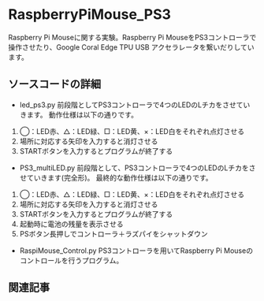# RaspberryPiMouse_PS3
Raspberry Pi Mouseに関する実験。Raspberry Pi MouseをPS3コントローラで操作させたり、Google Coral Edge TPU USB アクセラレータを繋いだりしています。

## ソースコードの詳細
- led_ps3.py
前段階としてPS3コントローラで4つのLEDのLチカをさせていきます。
動作仕様は以下の通りです。
1. ◯：LED赤、△：LED緑、□：LED黄、×：LED白をそれぞれ点灯させる
2. 場所に対応する矢印を入力すると消灯させる
3. STARTボタンを入力するとプログラムが終了する

- PS3_multiLED.py
前段階として、PS3コントローラで4つのLEDのLチカをさせていきます(完全形)。
最終的な動作仕様は以下の通りです。
1. ◯：LED赤、△：LED緑、□：LED黄、×：LED白をそれぞれ点灯させる
2. 場所に対応する矢印を入力すると消灯させる
3. STARTボタンを入力するとプログラムが終了する
4. 起動時に電池の残量を表示させる
5. PSボタン長押しでコントローラ＋ラズパイをシャットダウン

- RaspiMouse_Control.py
PS3コントローラを用いてRaspberry Pi Mouseのコントロールを行うプログラム。


## 関連記事

